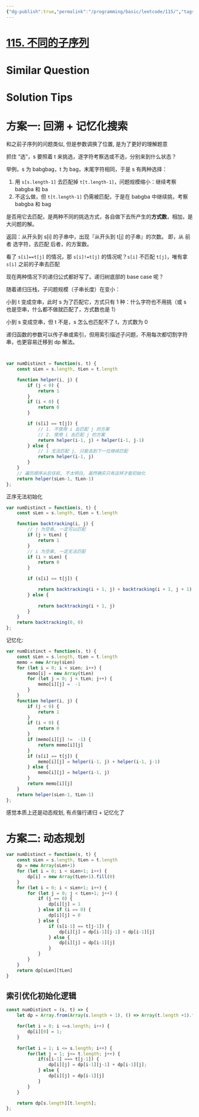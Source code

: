 ```yaml
---
{"dg-publish":true,"permalink":"/programming/basic/leetcode/115/","tags":["leetcode/dp","leetcode/sub/sequence","leetcode/backtracking/memo"]}
---
```



# [115. 不同的子序列](https://leetcode.cn/problems/distinct-subsequences/)

# Similar Question

# Solution Tips

# 方案一: 回溯 + 记忆化搜索

和之前子序列的问题类似, 但是参数调换了位置, 是为了更好的理解题意

抓住 “选”，s 要照着 t 来挑选，逐字符考察选或不选，分别来到什么状态？

举例，s 为 babgbag，t 为 bag，末尾字符相同，于是 s 有两种选择：

1. 用 `s[s.length-1]` 去匹配掉 `t[t.length-1]`，问题规模缩小：继续考察 babgba 和 ba
2. 不这么做，但 `t[t.length-1]` 仍需被匹配，于是在 babgba 中继续挑，考察 babgba 和 bag

是否用它去匹配，是两种不同的挑选方式，各自做下去所产生的**方式数**，相加，是大问题的解。

返回：从开头到 s[i] 的子串中，出现『从开头到 t[j] 的子串』的次数。 即，从 前者 选字符，去匹配 后者，的方案数。

看了 `s[i]==t[j]` 的情况，那 `s[i]!=t[j]` 的情况呢？`s[i]` 不匹配 `t[j]`，唯有拿 `s[i]` 之前的子串去匹配

现在两种情况下的递归公式都好写了。递归树底部的 base case 呢？

随着递归压栈，子问题规模（子串长度）在变小：

小到 t 变成空串，此时 s 为了匹配它，方式只有 1 种：什么字符也不用挑（或 s 也是空串，什么都不做就匹配了，方式数也是 1）

小到 s 变成空串，但 t 不是，s 怎么也匹配不了 t，方式数为 0

递归函数的参数可以传子串或索引，但用索引描述子问题，不用每次都切割字符串，也更容易迁移到 dp 解法。

```js


var numDistinct = function(s, t) {
	const sLen = s.length, tLen = t.length

	function helper(i, j) {
		if (j < 0) {
			return 1
		}
		if (i < 0) {
			return 0
		}

		if (s[i] == t[j]) {
            // 1. 不使用 i 去匹配 j 的方案
            // 2. 使用 i 去匹配 j 的方案
			return helper(i-1, j) + helper(i-1, j-1)
		} else {
            // i 无法匹配 j, 只能去到下一位继续匹配
			return helper(i-1, j)
		}
	}
    // 遍历顺序从后往前, 不太明白, 虽然确实只有这样才能初始化
	return helper(sLen-1, tLen-1)
};
```

正序无法初始化

```js
var numDistinct = function(s, t) {
	const sLen = s.length, tLen = t.length

	function backtracking(i, j) {
        // j 为空串, 一定可以匹配
		if (j > tLen) {
			return 1
		}
        // i 为空串, 一定无法匹配
		if (i > sLen) {
			return 0
		}

		if (s[i] == t[j]) {

			return backtracking(i + 1, j) + backtracking(i + 1, j + 1)
		} else {
            
			return backtracking(i + 1, j)
		}
	}
    return backtracking(0, 0)
};
```

记忆化:

```js
var numDistinct = function(s, t) {
	const sLen = s.length, tLen = t.length
	memo = new Array(sLen)
	for (let i = 0; i < sLen; i++) {
		memo[i] = new Array(tLen)
		for (let j = 0; j < tLen; j++) {
			memo[i][j] =  -1
		}
	}
	function helper(i, j) {
		if (j < 0) {
			return 1
		}
		if (i < 0) {
			return 0
		}
		if (memo[i][j] !=  -1) { 
			return memo[i][j]
		}
		if (s[i] == t[j]) {
			memo[i][j] = helper(i-1, j) + helper(i-1, j-1)
		} else {
			memo[i][j] = helper(i-1, j)
		}
		return memo[i][j]
	}
	return helper(sLen-1, tLen-1) 
};
```

感觉本质上还是动态规划, 有点强行递归 + 记忆化了

# 方案二: 动态规划

```js
var numDistinct = function(s, t) {
	const sLen = s.length, tLen = t.length
	dp = new Array(sLen+1)
	for (let i = 0; i < sLen+1; i++) {
		dp[i] = new Array(tLen+1).fill(0)
	}
	for (let i = 0; i < sLen+1; i++) {
		for (let j = 0; j < tLen+1; j++) {
			if (j == 0) {		
				dp[i][j] = 1
			} else if (i == 0) { 
				dp[i][j] = 0
			} else {			
				if (s[i-1] == t[j-1]) {
					dp[i][j] = dp[i-1][j-1] + dp[i-1][j]
				} else {
					dp[i][j] = dp[i-1][j]
				}
			}
		}
	}
	return dp[sLen][tLen]
}
```

## 索引优化初始化逻辑

```js
const numDistinct = (s, t) => {
    let dp = Array.from(Array(s.length + 1), () => Array(t.length +1).fill(0));

    for(let i = 0; i <=s.length; i++) {
        dp[i][0] = 1;
    }
    
    for(let i = 1; i <= s.length; i++) {
        for(let j = 1; j<= t.length; j++) {
            if(s[i-1] === t[j-1]) {
                dp[i][j] = dp[i-1][j-1] + dp[i-1][j];
            } else {
                dp[i][j] = dp[i-1][j]
            }
        }
    }

    return dp[s.length][t.length];
};
```
